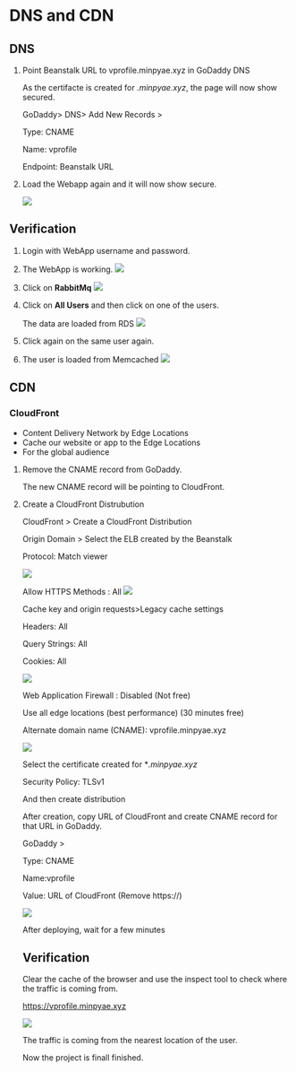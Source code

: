 # DNS and CDN

## DNS

 1. Point Beanstalk URL to vprofile.minpyae.xyz in GoDaddy DNS 

	As the certifacte is created for *.minpyae.xyz*, the page will now show secured.

	GoDaddy> DNS> Add New Records > 

	Type: CNAME

	Name: vprofile

	Endpoint: Beanstalk URL

2. Load the Webapp again and it will now show secure.

	![](imgs/secure.png)
	

## Verification
1. Login with WebApp username and password. 
2. The WebApp is working.
	![](imgs/webapp-1.png)
3. Click on **RabbitMq**
	![](imgs/webapp-2.png)
4. Click on **All Users** and then click on one of the users.

	The data are loaded from RDS
	![](imgs/webapp-3.png)
5. Click again on the same user again.
6. 
	The user is loaded from Memcached
	![](imgs/webapp-4.png)
	
## CDN

### CloudFront

- Content Delivery Network by Edge Locations
- Cache our website or app to the Edge Locations
- For the global audience

1. Remove the CNAME record from GoDaddy.

   The new CNAME record will be pointing to CloudFront.
   
2. Create a CloudFront Distrubution

   CloudFront > Create a CloudFront Distribution
   
   Origin Domain > Select the ELB created by the Beanstalk

   Protocol: Match viewer
   
   ![](imgs/cf-1.png)
   
   
   Allow HTTPS Methods : All
   ![](imgs/cf-2.png)
   
   
   Cache key and origin requests>Legacy cache settings

	Headers: All

	Query Strings: All

	Cookies: All
	
	![](imgs/cf-3.png)
	
	Web Application Firewall : Disabled (Not free)

    Use all edge locations (best performance) (30 minutes free)

    Alternate domain name (CNAME): vprofile.minpyae.xyz
    
    ![](imgs/cf-4.png)
    
    Select the certificate created for **.minpyae.xyz*
    
    Security Policy: TLSv1

	And then create distribution
	
	
	After creation, copy URL of CloudFront and create CNAME record for that URL in GoDaddy.
	
	
	GoDaddy > 

	Type: CNAME

	Name:vprofile

	Value: URL of CloudFront (Remove https://)
	
	![](imgs/cf-5.png)
	
	After deploying, wait for a few minutes
	
	
	## Verification
	
	Clear the cache of the browser and use the inspect tool to check where the traffic is coming from.

	https://vprofile.minpyae.xyz
	
	![](imgs/cf-6.png)
	
	The traffic is coming from the nearest location of the user.
	
	Now the project is finall finished.